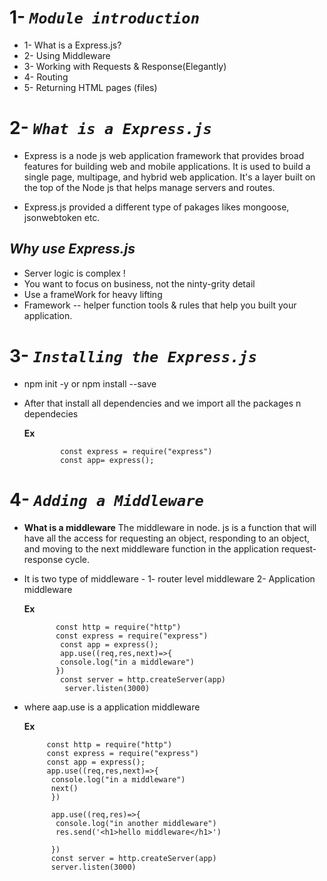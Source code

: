 
# 1- *```Module introduction```*

* 1- What is a Express.js?
* 2- Using Middleware
* 3- Working with Requests & Response(Elegantly)
* 4- Routing
* 5- Returning HTML pages (files)

# 2- *```What is a Express.js```*

* Express is a node js web application framework that provides broad features for building web and mobile applications. It is used to build a single page, multipage, and hybrid web application. It's a layer built on the top of the Node js that helps manage servers and routes.

* Express.js provided a different type of pakages likes mongoose, jsonwebtoken etc.

## *Why use Express.js*

* Server logic is complex !
* You want to focus on business, not the ninty-grity detail
* Use a frameWork for heavy lifting
* Framework -- helper function tools & rules that help you built your application.

# 3- *```Installing the Express.js```*
  
* npm init -y or npm install --save  
* After that install all dependencies and we import all the packages n dependecies

    **Ex**

              const express = require("express")
              const app= express();
  
# 4- *```Adding a Middleware```*

* **What is a middleware** The middleware in node. js is a function that will have all the access for requesting an object, responding to an object, and moving to the next middleware function in the application request-response cycle.
  
* It is two type of middleware - 1- router level middleware
                                  2- Application middleware

    **Ex**  

             const http = require("http")
             const express = require("express")
              const app = express();
              app.use((req,res,next)=>{
              console.log("in a middleware")
             })
              const server = http.createServer(app)
               server.listen(3000)

* where aap.use is a application middleware

    **Ex**

           const http = require("http")
           const express = require("express")
           const app = express();
           app.use((req,res,next)=>{
            console.log("in a middleware")
            next()
            })

            app.use((req,res)=>{
             console.log("in another middleware")
             res.send('<h1>hello middleware</h1>')

            })
            const server = http.createServer(app)
            server.listen(3000)

